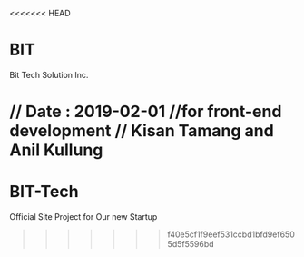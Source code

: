 <<<<<<< HEAD
# BIT
Bit Tech Solution Inc.


// Date : 2019-02-01
//for front-end development
// Kisan Tamang and Anil Kullung
=======
# BIT-Tech
Official Site Project for Our new Startup
>>>>>>> f40e5cf1f9eef531ccbd1bfd9ef6505d5f5596bd
